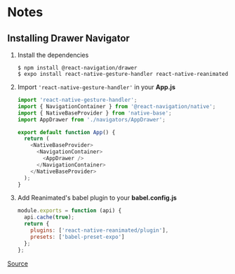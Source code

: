# Notes

## Installing Drawer Navigator

1. Install the dependencies

   ```
   $ npm install @react-navigation/drawer
   $ expo install react-native-gesture-handler react-native-reanimated
   ```

1. Import `'react-native-gesture-handler'` in your **App.js**

   ```js
   import 'react-native-gesture-handler';
   import { NavigationContainer } from '@react-navigation/native';
   import { NativeBaseProvider } from 'native-base';
   import AppDrawer from './navigators/AppDrawer';

   export default function App() {
     return (
       <NativeBaseProvider>
         <NavigationContainer>
           <AppDrawer />
         </NavigationContainer>
       </NativeBaseProvider>
     );
   }
   ```

1. Add Reanimated's babel plugin to your **babel.config.js**

   ```js
   module.exports = function (api) {
     api.cache(true);
     return {
       plugins: ['react-native-reanimated/plugin'],
       presets: ['babel-preset-expo']
     };
   };
   ```

[Source](https://reactnavigation.org/docs/drawer-navigator#installation)
